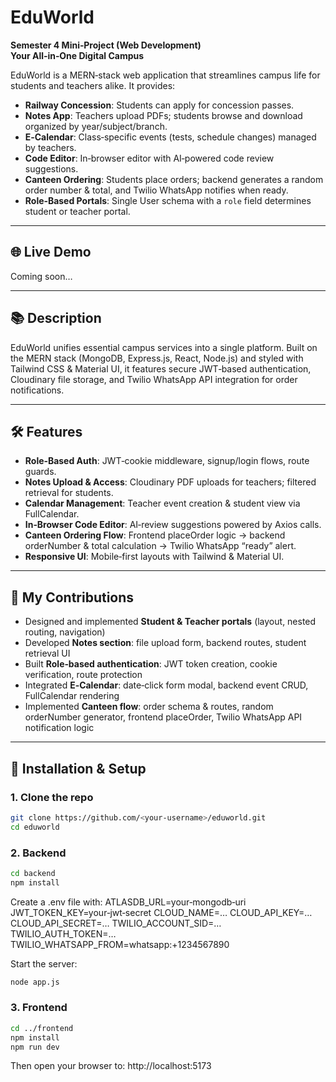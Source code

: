 # EduWorld  
**Semester 4 Mini‑Project (Web Development)**  
**Your All‑in‑One Digital Campus**

EduWorld is a MERN‑stack web application that streamlines campus life for students and teachers alike. It provides:

- **Railway Concession**: Students can apply for concession passes.  
- **Notes App**: Teachers upload PDFs; students browse and download organized by year/subject/branch.  
- **E‑Calendar**: Class‑specific events (tests, schedule changes) managed by teachers.  
- **Code Editor**: In‑browser editor with AI‑powered code review suggestions.  
- **Canteen Ordering**: Students place orders; backend generates a random order number & total, and Twilio WhatsApp notifies when ready.  
- **Role‑Based Portals**: Single User schema with a `role` field determines student or teacher portal.

---

## 🌐 Live Demo  
Coming soon…

---

## 📚 Description  
EduWorld unifies essential campus services into a single platform. Built on the MERN stack (MongoDB, Express.js, React, Node.js) and styled with Tailwind CSS & Material UI, it features secure JWT‑based authentication, Cloudinary file storage, and Twilio WhatsApp API integration for order notifications.

---

## 🛠️ Features  
- **Role‑Based Auth**: JWT‑cookie middleware, signup/login flows, route guards.  
- **Notes Upload & Access**: Cloudinary PDF uploads for teachers; filtered retrieval for students.  
- **Calendar Management**: Teacher event creation & student view via FullCalendar.  
- **In‑Browser Code Editor**: AI‑review suggestions powered by Axios calls.  
- **Canteen Ordering Flow**: Frontend placeOrder logic → backend orderNumber & total calculation → Twilio WhatsApp “ready” alert.  
- **Responsive UI**: Mobile‑first layouts with Tailwind & Material UI.

---

## 👥 My Contributions  
- Designed and implemented **Student & Teacher portals** (layout, nested routing, navigation)  
- Developed **Notes section**: file upload form, backend routes, student retrieval UI  
- Built **Role‑based authentication**: JWT token creation, cookie verification, route protection  
- Integrated **E‑Calendar**: date‑click form modal, backend event CRUD, FullCalendar rendering  
- Implemented **Canteen flow**: order schema & routes, random orderNumber generator, frontend placeOrder, Twilio WhatsApp API notification logic

---

## 🚀 Installation & Setup

### 1. Clone the repo  
```bash
git clone https://github.com/<your‑username>/eduworld.git
cd eduworld
```

### 2. Backend
```bash
cd backend
npm install
```

Create a .env file with:
ATLASDB_URL=your‑mongodb‑uri
JWT_TOKEN_KEY=your‑jwt‑secret
CLOUD_NAME=…
CLOUD_API_KEY=…
CLOUD_API_SECRET=…
TWILIO_ACCOUNT_SID=…
TWILIO_AUTH_TOKEN=…
TWILIO_WHATSAPP_FROM=whatsapp:+1234567890

Start the server:
```bash
node app.js
```

### 3. Frontend
```bash
cd ../frontend
npm install
npm run dev
```

Then open your browser to:
http://localhost:5173




